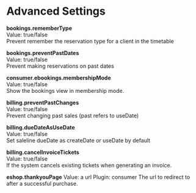
Advanced Settings
============================

**bookings.rememberType**  
Value: true/false  
Prevent remember the reservation type for a client in the timetable

**bookings.preventPastDates**  
Value: true/false  
Prevent making reservations on past dates

**consumer.ebookings.membershipMode**  
Value: true/false  
Show the bookings view in membership mode.

**billing.preventPastChanges**  
Value: true/false  
Prevent changing past sales (past refers to useDate)

**billing.dueDateAsUseDate**  
Value: true/false              
Set saleline dueDate as createDate or useDate by default

**billing.cancelInvoiceTickets**  
Value: true/false  
If the system cancels existing tickets when generating an invoice.

**eshop.thankyouPage**
Value: a url
Plugin: consumer
The url to redirect to after a successful purchase.


